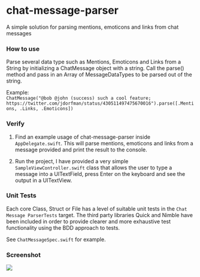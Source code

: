 # chat-message-parser
A simple solution for parsing mentions, emoticons and links from chat messages

### How to use
Parse several data type such as Mentions, Emoticons and Links from a String by initializing
a ChatMessage object with a string. Call the parse() method and pass in an Array of MessageDataTypes
to be parsed out of the string.

Example:
<br>`ChatMessage("@bob @john (success) such a cool feature; https://twitter.com/jdorfman/status/430511497475670016").parse([.Mentions, .Links, .Emoticons])`

### Verify

1. Find an example usage of chat-message-parser inside `AppDelegate.swift`. This will parse mentions, emoticons and links
from a message provided and print the result to the console.

2. Run the project, I have provided a very simple `SampleViewController.swift` class that allows the user to type
a message into a UITextField, press Enter on the keyboard and see the output in a UITextView.

### Unit Tests

Each core Class, Struct or File has a level of suitable unit tests in the `Chat Message ParserTests` target.
The third party libraries Quick and Nimble have been included in order to provide clearer and more exhaustive
test functionality using the BDD approach to tests.

See `ChatMessageSpec.swift` for example.

### Screenshot
<img src="http://imgur.com/VB1rQQ2.jpg" />
